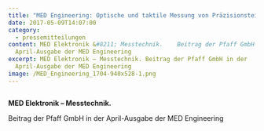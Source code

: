 ```yaml
---
title: "MED Engineering: Optische und taktile Messung von Präzisionsteilen"
date: 2017-05-09T14:07:00
category:
  - pressemitteilungen
content: MED Elektronik &#8211; Messtechnik.    Beitrag der Pfaff GmbH in der
  April-Ausgabe der MED Engineering
excerpt: MED Elektronik – Messtechnik. Beitrag der Pfaff GmbH in der
  April-Ausgabe der MED Engineering
image: /MED_Engineering_1704-940x528-1.png
---
```


<figure class="wp-block-image size-large"><img loading="lazy"   src="/MED_Engineering_1704-940x528-1.png" alt="" class="wp-image-669"   /></figure>



<strong>MED Elektronik &#8211; Messtechnik.</strong></p>



<p>Beitrag der Pfaff GmbH in der April-Ausgabe der MED Engineering</p>

